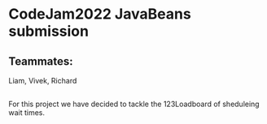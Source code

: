 

# CodeJam2022 JavaBeans submission

## Teammates: 

Liam, Vivek, Richard

##

For this project we have decided to tackle the 123Loadboard of sheduleing wait times.
